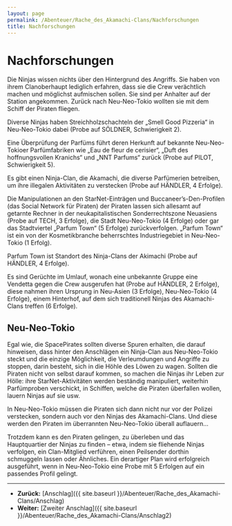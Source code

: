 ```yaml
---
layout: page
permalink: /Abenteuer/Rache_des_Akamachi-Clans/Nachforschungen
title: Nachforschungen
---
```


# Nachforschungen

Die Ninjas wissen nichts über den Hintergrund des Angriffs. Sie haben von ihrem Clanoberhaupt lediglich erfahren, dass sie die Crew verächtlich machen und möglichst aufmischen sollen. Sie sind per Anhalter auf der Station angekommen. Zurück nach Neu-Neo-Tokio wollten sie mit dem Schiff der Piraten fliegen.

Diverse Ninjas haben Streichholzschachteln der „Smell Good Pizzeria“ in Neu-Neo-Tokio dabei (Probe auf SÖLDNER, Schwierigkeit 2).

Eine Überprüfung der Parfüms führt deren Herkunft auf bekannte Neu-Neo-Tokioer Parfümfabriken wie „Eau de fleur de cerisier“, „Duft des hoffnungsvollen Kranichs“ und „NNT Parfums“ zurück (Probe auf PILOT, Schwierigkeit 5).

Es gibt einen Ninja-Clan, die Akamachi, die diverse Parfümerien betreiben, um ihre illegalen Aktivitäten zu verstecken (Probe auf HÄNDLER, 4 Erfolge).

Die Manipulationen an den StarNet-Einträgen und Buccaneer&rsquo;s-Den-Profilen (das Social Network für Piraten) der Piraten lassen sich allesamt auf getarnte Rechner in der neukapitalistischen Sonderrechtszone Neuasiens (Probe auf TECH, 3 Erfolge), die Stadt Neu-Neo-Tokio (4 Erfolge) oder gar das Stadtviertel „Parfum Town“ (5 Erfolge) zurückverfolgen. „Parfum Town“ ist ein von der Kosmetikbranche beherrschtes Industriegebiet in Neu-Neo-Tokio (1 Erfolg).

Parfum Town ist Standort des Ninja-Clans der Akimachi (Probe auf HÄNDLER, 4 Erfolge).

Es sind Gerüchte im Umlauf, wonach eine unbekannte Gruppe eine Vendetta gegen die Crew ausgerufen hat (Probe auf HÄNDLER, 2 Erfolge), diese nahmen ihren Ursprung in Neu-Asien (3 Erfolge), Neu-Neo-Tokio (4 Erfolge), einem Hinterhof, auf dem sich traditionell Ninjas des Akamachi-Clans treffen (6 Erfolge).

## Neu-Neo-Tokio

Egal wie, die SpacePirates sollten diverse Spuren erhalten, die darauf hinweisen, dass hinter den Anschlägen ein Ninja-Clan aus Neu-Neo-Tokio steckt und die einzige Möglichkeit, die Verleumdungen und Angriffe zu stoppen, darin besteht, sich in die Höhle des Löwen zu wagen. Sollten die Piraten nicht von selbst darauf kommen, so machen die Ninjas ihr Leben zur Hölle: ihre StarNet-Aktivitäten werden beständig manipuliert, weiterhin Parfümproben verschickt, in Schiffen, welche die Piraten überfallen wollen, lauern Ninjas auf sie usw.

In Neu-Neo-Tokio müssen die Piraten sich dann nicht nur vor der Polizei verstecken, sondern auch vor den Ninjas des Akamachi-Clans. Und diese werden den Piraten im überrannten Neu-Neo-Tokio überall auflauern…

Trotzdem kann es den Piraten gelingen, zu überleben und das Hauptquartier der Ninjas zu finden – etwa, indem sie fliehende Ninjas verfolgen, ein Clan-Mitglied verführen, einen Peilsender dorthin schmuggeln lassen oder Ähnliches. Ein derartiger Plan wird erfolgreich ausgeführt, wenn in Neu-Neo-Tokio eine Probe mit 5 Erfolgen auf ein passendes Profil gelingt.


***
- **Zurück:** [Anschlag]({{ site.baseurl }}/Abenteuer/Rache_des_Akamachi-Clans/Anschlag)
- **Weiter:** [Zweiter Anschlag]({{ site.baseurl }}/Abenteuer/Rache_des_Akamachi-Clans/Anschlag2)


